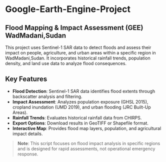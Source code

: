 # Google-Earth-Engine-Project
 
## Flood Mapping & Impact Assessment (GEE)  WadMadani,Sudan

This project uses Sentinel-1 SAR data to detect floods and assess their impact on people, agriculture, and urban areas within a specific region in WadMadani,Sudan. It incorporates historical rainfall trends, population density, and land use data to analyze flood consequences.

## Key Features  
- **Flood Detection**: Sentinel-1 SAR data identifies flood extents through backscatter analysis and filtering.  
- **Impact Assessment**: Analyzes population exposure (GHSL 2015), cropland inundation (UMD 2019), and urban flooding (JRC Built-Up Areas).  
- **Rainfall Trends**: Evaluates historical rainfall data from CHIRPS.  
- **Export Options**: Download results in GeoTIFF or Shapefile format.  
- **Interactive Map**: Provides flood map layers, population, and agricultural impact details.

> **Note**: This script focuses on flood impact analysis in specific regions and is designed for rapid assessments, not operational emergency response.
